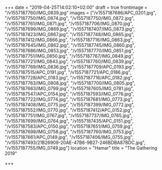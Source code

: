 +++
date = "2019-04-25T14:02:10+02:00"
draft = true
frontimage = "/v1557187760/IMG_0839.jpg"
images = ["/v1557187686/APC_0201.jpg", "/v1557187750/IMG_0874.jpg", "/v1557187750/IMG_0872.jpg", "/v1557187761/IMG_0871.jpg", "/v1557187706/IMG_0870.jpg", "/v1557187699/IMG_0869.jpg", "/v1557187407/IMG_0873.jpg", "/v1557187423/IMG_0867.jpg", "/v1557187748/IMG_0865.jpg", "/v1557187412/IMG_0866.jpg", "/v1557187716/IMG_0863.jpg", "/v1557187645/IMG_0862.jpg", "/v1557187745/IMG_0860.jpg", "/v1557187686/IMG_0853.jpg", "/v1557187770/IMG_0851.jpg", "/v1557187751/IMG_0850.jpg", "/v1557187767/IMG_0849.jpg", "/v1557187721/IMG_0843.jpg", "/v1557187760/IMG_0839.jpg", "/v1557187769/IMG_0836.jpg", "/v1557187709/APC_0193.jpg", "/v1557187515/APC_0191.jpg", "/v1557187721/APC_0186.jpg", "/v1557187728/APC_0183.jpg", "/v1557187716/APC_0182.jpg", "/v1557187763/IMG_0808.jpg", "/v1557187700/IMG_0805.jpg", "/v1557187663/IMG_0799.jpg", "/v1557187605/IMG_0781.jpg", "/v1557187547/APC_0154.jpg", "/v1557187593/IMG_0776.jpg", "/v1557187722/IMG_0774.jpg", "/v1557187681/IMG_0773.jpg", "/v1557187408/IMG_0775.jpg", "/v1557187399/IMG_0772.jpg", "/v1557187552/IMG_0770.jpg", "/v1557187412/APC_0152.jpg", "/v1557187751/IMG_0767.jpg", "/v1557187737/IMG_0765.jpg", "/v1557187699/IMG_0764.jpg", "/v1557187435/APC_0151.jpg", "/v1557187583/APC_0150.jpg", "/v1557187651/IMG_0759.jpg", "/v1557187699/IMG_0758.jpg", "/v1557187760/IMG_0753.jpg", "/v1557187661/APC_0149.jpg", "/v1557187406/IMG_0755.jpg", "/v1557187493/21B26909-20AE-47B6-9B27-246BDBA87BDC.jpg", "/v1557187755/IMG_0749.jpg"]
location = "Hamar"
title = "The Gathering 2019"

+++
